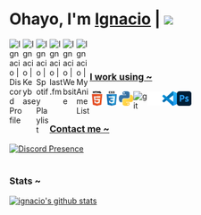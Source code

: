 # Ohayo, I'm <a href="https://tixte.gifts" target="_blank">Ignacio</a> | ![](https://komarev.com/ghpvc/?username=nekospara&color=gray)

<a href="https://discord.com/users/881376072015417375" target="_blank"><img align="left" alt="Ignacio | Discord Profile" width="24px" src="https://cdn.jsdelivr.net/npm/simple-icons@v5/icons/discord.svg" />
<a href="https://keybase.com/fumando" target="_blank"><img align="left" alt="Ignacio | Keybase" width="24px" src="https://cdn.jsdelivr.net/npm/simple-icons@v5/icons/keybase.svg" />
<a href="https://open.spotify.com/playlist/3FmrgRF8OxtCHUmm9dRzRu" target="_blank"><img align="left" alt="Ignacio | Spotify Playlist" width="24px" src="https://cdn.jsdelivr.net/npm/simple-icons@v5/icons/spotify.svg" />
<a href="https://last.fm/user/webhook" target="_blank"><img align="left" alt="Ignacio | last.fm" width="24px" src="https://cdn.jsdelivr.net/npm/simple-icons@v5/icons/lastdotfm.svg" />
<a href="https://tixte.gifts/" target="_blank"><img align="left" alt="Ignacio | Website" width="24px" src="https://cdn.jsdelivr.net/npm/simple-icons@v5/icons/vercel.svg" />
<a href="https://myanimelist.net/profile/_dj" target="_blank"><img align="left" alt="Ignacio | MyAnimeList" width="24px" src="https://cdn.jsdelivr.net/npm/simple-icons@v5/icons/myanimelist.svg" />
</br> </br>

### I work using ~
<a href="https://www.w3.org/html/" target="_blank"><img align="left" alt="HTML5" width="26px" src="https://raw.githubusercontent.com/github/explore/80688e429a7d4ef2fca1e82350fe8e3517d3494d/topics/html/html.png" /></a>
<a href="https://www.w3schools.com/css/" target="_blank"><img align="left" alt="CSS3" width="26px" src="https://raw.githubusercontent.com/github/explore/80688e429a7d4ef2fca1e82350fe8e3517d3494d/topics/css/css.png" /></a>
<a href="https://www.python.org" target="_blank">
<img align="left" alt="Python" width="26px" src="https://github.com/Aakarsh-B/trying-repos/blob/master/python-5.svg?raw=true"/>
</a>
</a> <a href="https://git-scm.com/" target="_blank">
<img align="left" alt="git" width="26px" src="https://www.vectorlogo.zone/logos/git-scm/git-scm-icon.svg"/>
</a>
<img align="left" alt="GitHub" width="26px" src="https://github.com/Aakarsh-B/trying-repos/blob/master/github.svg" />
<img align="left" alt="Visual Studio Code" width="26px" src="https://raw.githubusercontent.com/github/explore/80688e429a7d4ef2fca1e82350fe8e3517d3494d/topics/visual-studio-code/visual-studio-code.png" />
</a> <a href="https://www.photoshop.com/en" target="_blank">
<img align="left" alt="Photoshop" width="26px" src="https://github.com/Aakarsh-B/trying-repos/blob/master/photoshop.png?raw=true"/>

</br> </br>

### Contact me ~
[![Discord Presence](https://lanyard-profile-readme.vercel.app/api/881376072015417375)](https://discord.com/users/881376072015417375)
</br> </br>

### Stats ~ 
[![ignacio's github
stats](https://github-readme-stats.vercel.app/api?username=nekospara&include_all_commits=true&count_private=true&show_icons=true&line_height=20&title_color=FFFFFF&icon_color=FFFFFF&text_color=FFFFFF&bg_color=0D1117)](https://github.com/anuraghazra/github-readme-stats) 
